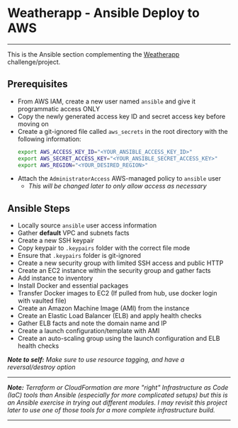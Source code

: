 # Weatherapp -  Ansible Deploy to AWS
---

This is the Ansible section complementing the [Weatherapp][1] challenge/project.

## Prerequisites

* From AWS IAM, create a new user named `ansible` and give it programmatic access ONLY
* Copy the newly generated access key ID and secret access key before moving on
* Create a git-ignored file called `aws_secrets` in the root directory with the following information:
    ```bash
    export AWS_ACCESS_KEY_ID="<YOUR_ANSIBLE_ACCESS_KEY_ID>"
    export AWS_SECRET_ACCESS_KEY="<YOUR_ANSIBLE_SECRET_ACCESS_KEY>"
    export AWS_REGION="<YOUR_DESIRED_REGION>"
* Attach the `AdministratorAccess` AWS-managed policy to `ansible` user
    * _This will be changed later to only allow access as necessary_

## Ansible Steps

* Locally source `ansible` user access information
* Gather __default__ VPC and subnets facts
* Create a new SSH keypair
* Copy keypair to `.keypairs` folder with the correct file mode
* Ensure that `.keypairs` folder is git-ignored
* Create a new security group with limited SSH access and public HTTP
* Create an EC2 instance within the security group and gather facts
* Add instance to inventory
* Install Docker and essential packages
* Transfer Docker images to EC2 (If pulled from hub, use docker login with vaulted file)
* Create an Amazon Machine Image (AMI) from the instance
* Create an Elastic Load Balancer (ELB) and apply health checks
* Gather ELB facts and note the domain name and IP
* Create a launch configuration/template with AMI
* Create an auto-scaling group using the launch configuration and ELB health checks

___Note to self:__ Make sure to use resource tagging, and have a reversal/destroy option_

___
___Note:__ Terraform or CloudFormation are more "right" Infrastructure as Code (IaC) tools than Ansible
(especially for more complicated setups) but this is an Ansible exercise in trying out different modules.
I may  revisit this project later to use one of those tools for a more complete infrastructure build._
___


[1]: https://github.com/aihaddad/weatherapp